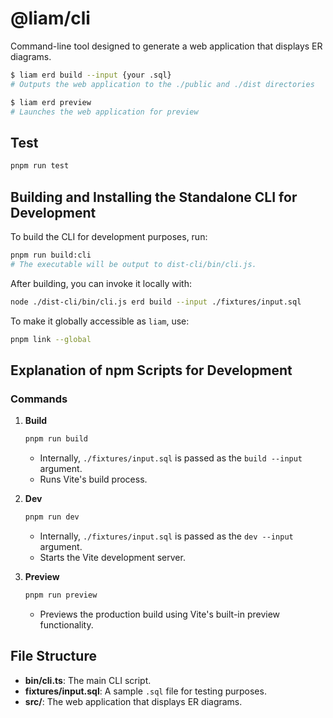 # @liam/cli

Command-line tool designed to generate a web application that displays ER diagrams.

```bash
$ liam erd build --input {your .sql}
# Outputs the web application to the ./public and ./dist directories

$ liam erd preview
# Launches the web application for preview
```

## Test

```bash
pnpm run test
```

## Building and Installing the Standalone CLI for Development

To build the CLI for development purposes, run:

```bash
pnpm run build:cli
# The executable will be output to dist-cli/bin/cli.js.
```

After building, you can invoke it locally with:

```bash
node ./dist-cli/bin/cli.js erd build --input ./fixtures/input.sql
```

To make it globally accessible as `liam`, use:

```bash
pnpm link --global
```

## Explanation of npm Scripts for Development

### Commands

1. **Build**
   ```bash
   pnpm run build
   ```
   - Internally, `./fixtures/input.sql` is passed as the `build --input` argument.
   - Runs Vite's build process.

2. **Dev**
   ```bash
   pnpm run dev
   ```
   - Internally, `./fixtures/input.sql` is passed as the `dev --input` argument.
   - Starts the Vite development server.

3. **Preview**
   ```bash
   pnpm run preview
   ```
   - Previews the production build using Vite's built-in preview functionality.

## File Structure

- **bin/cli.ts**: The main CLI script.
- **fixtures/input.sql**: A sample `.sql` file for testing purposes.
- **src/**: The web application that displays ER diagrams.
